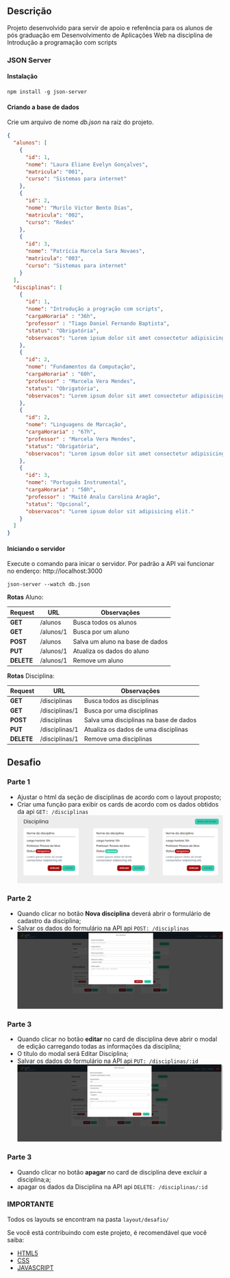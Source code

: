 ## Descrição

Projeto desenvolvido para servir de apoio e referência para os alunos de pós graduação em Desenvolvimento de Aplicações Web na disciplina de Introdução a programação com scripts

### JSON Server
#### Instalação

```
npm install -g json-server
```

#### Criando a base de dados

Crie um arquivo de nome *db.json* na raiz do projeto.
```json
{
  "alunos": [
    {
      "id": 1,
      "nome": "Laura Eliane Evelyn Gonçalves",
      "matricula": "001",
      "curso": "Sistemas para internet"
    },
    {
      "id": 2,
      "nome": "Murilo Victor Bento Dias",
      "matricula": "002",
      "curso": "Redes"
    },
    {
      "id": 3,
      "nome": "Patrícia Marcela Sara Novaes",
      "matricula": "003",
      "curso": "Sistemas para internet"
    }
  ],
  "disciplinas": [
    {
      "id": 1,
      "nome": "Introdução a progração com scripts",
      "cargaHoraria" : "36h",
      "professor" : "Tiago Daniel Fernando Baptista",
      "status": "Obrigatória",
      "observacos": "Lorem ipsum dolor sit amet consectetur adipisicing elit."
    },
    {
      "id": 2,
      "nome": "Fundamentos da Computação",
      "cargaHoraria" : "60h",
      "professor" : "Marcela Vera Mendes",
      "status": "Obrigatória",
      "observacos": "Lorem ipsum dolor sit amet consectetur adipisicing elit."
    },
    {
      "id": 2,
      "nome": "Linguagens de Marcação",
      "cargaHoraria" : "67h",
      "professor" : "Marcela Vera Mendes",
      "status": "Obrigatória",
      "observacos": "Lorem ipsum dolor sit amet consectetur adipisicing."
    },
    {
      "id": 3,
      "nome": "Português Instrumental",
      "cargaHoraria" : "50h",
      "professor" : "Maitê Analu Carolina Aragão",
      "status": "Opcional",
      "observacos": "Lorem ipsum dolor sit adipisicing elit."
    }
  ]
}
```

#### Iniciando o servidor
Execute o comando para inicar o servidor. Por padrão a API vai funcionar no enderço: http://localhost:3000

```
json-server --watch db.json
```

**Rotas** Aluno:

| Request | URL |  Observações |
|-|-|-|
| **GET** | /alunos | Busca todos os alunos
| **GET** | /alunos/1 | Busca por um aluno
| **POST** | /alunos | Salva um aluno na base de dados
| **PUT** | /alunos/1 | Atualiza os dados do aluno
| **DELETE** | /alunos/1 | Remove um aluno

**Rotas** Disciplina:

| Request | URL |  Observações |
|-|-|-|
| **GET** | /disciplinas | Busca todos as disciplinas
| **GET** | /disciplinas/1 | Busca por uma disciplinas
| **POST** | /disciplinas | Salva uma disciplinas na base de dados
| **PUT** | /disciplinas/1 | Atualiza os dados de uma disciplinas
| **DELETE** | /disciplinas/1 | Remove uma disciplinas

## Desafio
### Parte 1
* Ajustar o html da seção de disciplinas de acordo com o layout proposto;
* Criar uma função para exibir os cards de acordo com os dados obtidos da api ``GET: /disciplinas``
![screen](layout/desafio/tela-disciplina-desafio.png)

### Parte 2
* Quando clicar no botão **Nova disciplina** deverá abrir o formulário de cadastro da disciplina;
* Salvar os dados do formulário na API api ``POST: /disciplinas``
![screen](layout/desafio/tela-disciplina-modal.png)

### Parte 3
* Quando clicar no botão **editar** no card de disciplina deve abrir o modal de edição carregando todas as informações da disciplina;
* O título do modal será Editar Disciplina;
* Salvar os dados do formulário na API api  ``PUT: /disciplinas/:id``
![screen](layout/desafio/tela-disciplina-editar.png)

### Parte 3
* Quando clicar no botão **apagar** no card de disciplina deve excluir a disciplina;a;
* apagar os dados da Disciplina na API api  ``DELETE: /disciplinas/:id``

### IMPORTANTE
Todos os layouts se encontram na pasta ``layout/desafio/``

Se você está contribuindo com este projeto, é recomendável que você saiba:
* [HTML5](https://www.w3c.br/pub/Cursos/CursoHTML5/html5-web.pdf)
* [CSS](https://www.w3c.br/Cursos/CursoCSS3/)
* [JAVASCRIPT](https://developer.mozilla.org/en-US/docs/Web/JavaScript)